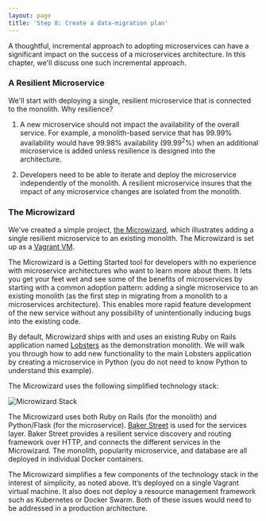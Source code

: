```yaml
---
layout: page
title: 'Step 8: Create a data-migration plan'
---
```

A thoughtful, incremental approach to adopting microservices can have a significant impact on the success of a microservices architecture. In this chapter, we'll discuss one such incremental approach.

### A Resilient Microservice

We'll start with deploying a single, resilient microservice that is connected to the monolith. Why resilience?

1. A new microservice should not impact the availability of the overall service. For example, a monolith-based service that has 99.99% availability would have 99.98% availability (99.99<sup>2</sup>%) when an additional microservice is added unless resilience is designed into the architecture.

2. Developers need to be able to iterate and deploy the microservice independently of the monolith. A resilient microservice insures that the impact of any microservice changes are isolated from the monolith.

### The Microwizard

We've created a simple project, <a href="https://github.com/datawire/microwizard">the Microwizard</a>, which illustrates adding a single resilient microservice to an existing monolith. The Microwizard is set up as a <a href="https://www.vagrantup.com">Vagrant VM</a>.

The Microwizard is a Getting Started tool for developers with no experience with microservice architectures who want to learn more about them. It lets you get your feet wet and see some of the benefits of microservices by starting with a common adoption pattern: adding a single microservice to an existing monolith (as the first step in migrating from a monolith to a microservices architecture). This enables more rapid feature development of the new service without any possibility of unintentionally inducing bugs into the existing code.

By default, Microwizard ships with and uses an existing Ruby on Rails application named <a href="https://github.com/jcs/lobsters">Lobsters</a> as the demonstration monolith. We will walk you through how to add new functionality to the main Lobsters application by creating a microservice in Python (you do not need to know Python to understand this example).

The Microwizard uses the following simplified technology stack:

![Microwizard Stack]({{site.baseurl}}/images/microwizard.png)

The Microwizard uses both Ruby on Rails (for the monolith) and Python/Flask (for the microservice). <a href="http://bakerstreet.io">Baker Street</a> is used for the services layer. Baker Street provides a resilient service discovery and routing framework over HTTP, and connects the different services in the Microwizard. The monolith, popularity microservice, and database are all deployed in individual Docker containers.

The Microwizard simplifies a few components of the technology stack in the interest of simplicity, as noted above. It’s deployed on a single Vagrant virtual machine. It also does not deploy a resource management framework such as Kubernetes or Docker Swarm. Both of these issues would need to be addressed in a production architecture.
